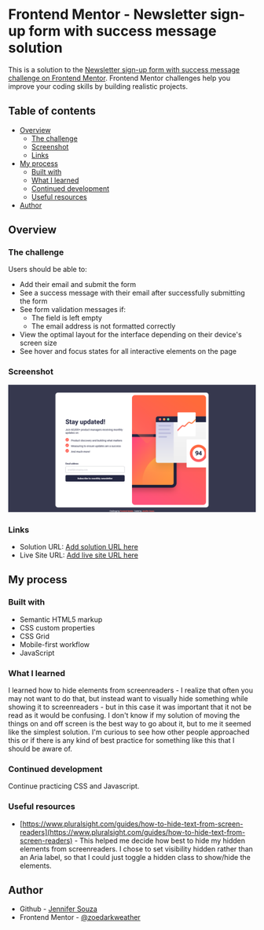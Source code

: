 # Frontend Mentor - Newsletter sign-up form with success message solution

This is a solution to the [Newsletter sign-up form with success message challenge on Frontend Mentor](https://www.frontendmentor.io/challenges/newsletter-signup-form-with-success-message-3FC1AZbNrv). Frontend Mentor challenges help you improve your coding skills by building realistic projects. 

## Table of contents

- [Overview](#overview)
  - [The challenge](#the-challenge)
  - [Screenshot](#screenshot)
  - [Links](#links)
- [My process](#my-process)
  - [Built with](#built-with)
  - [What I learned](#what-i-learned)
  - [Continued development](#continued-development)
  - [Useful resources](#useful-resources)
- [Author](#author)


## Overview

### The challenge

Users should be able to:

- Add their email and submit the form
- See a success message with their email after successfully submitting the form
- See form validation messages if:
  - The field is left empty
  - The email address is not formatted correctly
- View the optimal layout for the interface depending on their device's screen size
- See hover and focus states for all interactive elements on the page

### Screenshot

![](./screenshot.png)


### Links

- Solution URL: [Add solution URL here](https://your-solution-url.com)
- Live Site URL: [Add live site URL here](https://your-live-site-url.com)

## My process

### Built with

- Semantic HTML5 markup
- CSS custom properties
- CSS Grid
- Mobile-first workflow
- JavaScript


### What I learned

I learned how to hide elements from screenreaders - I realize that often you may not want to do that, but instead want to visually hide something while showing it to screenreaders - but in this case it was important that it not be read as it would be confusing. I don't know if my solution of moving the things on and off screen is the best way to go about it, but to me it seemed like the simplest solution. I'm curious to see how other people approached this or if there is any kind of best practice for something like this that I should be aware of.

### Continued development

Continue practicing CSS and Javascript. 

### Useful resources

- [https://www.pluralsight.com/guides/how-to-hide-text-from-screen-readers](https://www.pluralsight.com/guides/how-to-hide-text-from-screen-readers) - This helped me decide how best to hide my hidden elements from screenreaders. I chose to set visibility hidden rather than an Aria label, so that I could just toggle a hidden class to show/hide the elements.


## Author

- Github - [Jennifer Souza](https://github.com/zoedarkweather)
- Frontend Mentor - [@zoedarkweather](https://www.frontendmentor.io/profile/zoedarkweather)
